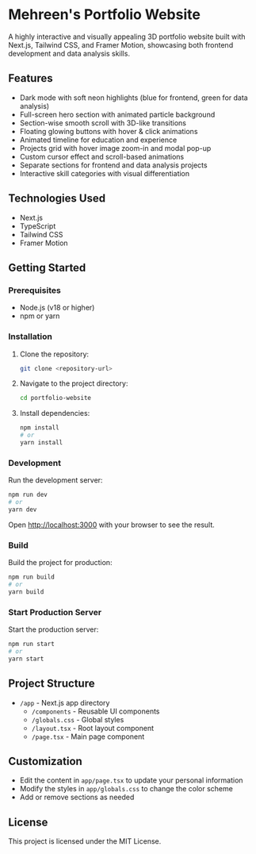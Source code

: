 # Mehreen's Portfolio Website

A highly interactive and visually appealing 3D portfolio website built with Next.js, Tailwind CSS, and Framer Motion, showcasing both frontend development and data analysis skills.

## Features

- Dark mode with soft neon highlights (blue for frontend, green for data analysis)
- Full-screen hero section with animated particle background
- Section-wise smooth scroll with 3D-like transitions
- Floating glowing buttons with hover & click animations
- Animated timeline for education and experience
- Projects grid with hover image zoom-in and modal pop-up
- Custom cursor effect and scroll-based animations
- Separate sections for frontend and data analysis projects
- Interactive skill categories with visual differentiation

## Technologies Used

- Next.js
- TypeScript
- Tailwind CSS
- Framer Motion

## Getting Started

### Prerequisites

- Node.js (v18 or higher)
- npm or yarn

### Installation

1. Clone the repository:
   ```bash
   git clone <repository-url>
   ```

2. Navigate to the project directory:
   ```bash
   cd portfolio-website
   ```

3. Install dependencies:
   ```bash
   npm install
   # or
   yarn install
   ```

### Development

Run the development server:
```bash
npm run dev
# or
yarn dev
```

Open [http://localhost:3000](http://localhost:3000) with your browser to see the result.

### Build

Build the project for production:
```bash
npm run build
# or
yarn build
```

### Start Production Server

Start the production server:
```bash
npm run start
# or
yarn start
```

## Project Structure

- `/app` - Next.js app directory
  - `/components` - Reusable UI components
  - `/globals.css` - Global styles
  - `/layout.tsx` - Root layout component
  - `/page.tsx` - Main page component

## Customization

- Edit the content in `app/page.tsx` to update your personal information
- Modify the styles in `app/globals.css` to change the color scheme
- Add or remove sections as needed

## License

This project is licensed under the MIT License.